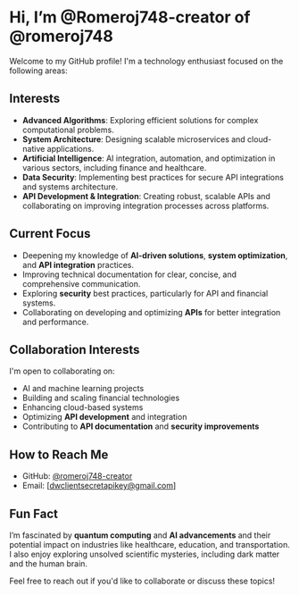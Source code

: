 # Hi, I’m @Romeroj748-creator of @romeroj748

Welcome to my GitHub profile! I'm a technology enthusiast focused on the following areas:

## Interests
- **Advanced Algorithms**: Exploring efficient solutions for complex computational problems.
- **System Architecture**: Designing scalable microservices and cloud-native applications.
- **Artificial Intelligence**: AI integration, automation, and optimization in various sectors, including finance and healthcare.
- **Data Security**: Implementing best practices for secure API integrations and systems architecture.
- **API Development & Integration**: Creating robust, scalable APIs and collaborating on improving integration processes across platforms.

## Current Focus
- Deepening my knowledge of **AI-driven solutions**, **system optimization**, and **API integration** practices.
- Improving technical documentation for clear, concise, and comprehensive communication.
- Exploring **security** best practices, particularly for API and financial systems.
- Collaborating on developing and optimizing **APIs** for better integration and performance.

## Collaboration Interests
I'm open to collaborating on:
- AI and machine learning projects
- Building and scaling financial technologies
- Enhancing cloud-based systems
- Optimizing **API development** and integration
- Contributing to **API documentation** and **security improvements**

## How to Reach Me
- GitHub: [@romeroj748-creator](https://github.com/romeroj748-creator)
- Email: [dwclientsecretapikey@gmail.com]

## Fun Fact
I’m fascinated by **quantum computing** and **AI advancements** and their potential impact on industries like healthcare, education, and transportation. I also enjoy exploring unsolved scientific mysteries, including dark matter and the human brain.

Feel free to reach out if you'd like to collaborate or discuss these topics!
